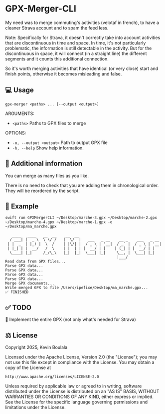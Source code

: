 # GPX-Merger-CLI

My need was to merge commuting's activities (velotaf in french), to have a cleaner Strava account and to spam the feed less.

Note: Specifically for Strava, it doesn't correctly take into account activities that are discontinuous in time and space. In time, it's not particularly problematic, the information is still detectable in the activity. But for the discontinuous in space, it will connect (in a straight line) the different segments and it counts this additional connection.

So it's worth merging activities that have identical (or very close) start and finish points, otherwise it becomes misleading and false.

## 💻 Usage

`gpx-merger <paths> ... [--output <output>]`

ARGUMENTS:

- `<paths>` Paths to GPX files to merge

OPTIONS:

- `-o, --output <output>` Path to output GPX file
- `-h, --help` Show help information.

## 📝 Additional information

You can merge as many files as you like.

There is no need to check that you are adding them in chronological order. They will be reordered by the script.

## 👀 Example

```
swift run GPXMergerCLI ~/Desktop/marche-3.gpx ~/Desktop/marche-2.gpx ~/Desktop/marche-4.gpx ~/Desktop/marche-1.gpx -o ~/Desktop/ma_marche.gpx

   ____   ____   __  __    __  __
  / ___| |  _ \  \ \/ /   |  \/  |   ___   _ __    __ _    ___   _ __
 | |  _  | |_) |  \  /    | |\/| |  / _ \ | '__|  / _` |  / _ \ | '__|
 | |_| | |  __/   /  \    | |  | | |  __/ | |    | (_| | |  __/ | |
  \____| |_|     /_/\_\   |_|  |_|  \___| |_|     \__, |  \___| |_|
                                                  |___/
Read data from GPX files...
Parse GPX data...
Parse GPX data...
Parse GPX data...
Parse GPX data...
Merge GPX documents...
Write merged GPX to file /Users/ipefixe/Desktop/ma_marche.gpx...
✅ FINISHED
```

## ✅ TODO

🔲 Implement the entire GPX (not only what's needed for Strava)

## ⚖️ License

Copyright 2025, Kevin Boulala

Licensed under the Apache License, Version 2.0 (the "License");
you may not use this file except in compliance with the License.
You may obtain a copy of the License at

    http://www.apache.org/licenses/LICENSE-2.0

Unless required by applicable law or agreed to in writing, software
distributed under the License is distributed on an "AS IS" BASIS,
WITHOUT WARRANTIES OR CONDITIONS OF ANY KIND, either express or implied.
See the License for the specific language governing permissions and
limitations under the License.
